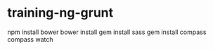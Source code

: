 # training-ng-grunt
npm install bower
bower install
gem install sass
gem install compass
compass watch
